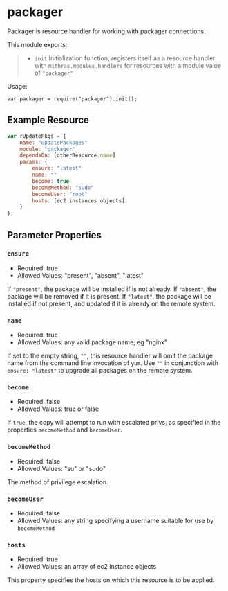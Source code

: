  
 
 # packager
 
 Packager is resource handler for working with packager connections.
 
 This module exports:
 
 > * `init` Initialization function, registers itself as a resource
 >   handler with `mithras.modules.handlers` for resources with a
 >   module value of `"packager"`
 
 Usage:
 
 `var packager = require("packager").init();`
 
  ## Example Resource
 
 ```javascript
 var rUpdatePkgs = {
     name: "updatePackages"
     module: "packager"
     dependsOn: [otherResource.name]
     params: {
         ensure: "latest"
         name: ""
         become: true
         becomeMethod: "sudo"
         becomeUser: "root"
         hosts: [ec2 instances objects]
     }
 };
 ```
 
 ## Parameter Properties
 
 ### `ensure`

 * Required: true
 * Allowed Values: "present", "absent", "latest"

 If `"present"`, the package will be installed if is not already.
 If `"absent"`, the package will be removed if it is present.  If
 `"latest"`, the package will be installed if not present, and
 updated if it is already on the remote system.
 
 ### `name`

 * Required: true
 * Allowed Values: any valid package name; eg "nginx"

 If set to the empty string, `""`, this resource handler will omit
 the package name from the command line invocation of `yum`.  Use
 `""` in conjunction with `ensure: "latest"` to upgrade all packages
 on the remote system.
 
 ### `become`

 * Required: false
 * Allowed Values: true or false

 If `true`, the copy will attempt to run with escalated privs, as
 specified in the properties `becomeMethod` and `becomeUser`.
 
 ### `becomeMethod`

 * Required: false
 * Allowed Values: "su" or "sudo"

 The method of privilege escalation.
 
 ### `becomeUser`

 * Required: false
 * Allowed Values: any string specifying a username suitable for use by `becomeMethod`

 ### `hosts`

 * Required: true
 * Allowed Values: an array of ec2 instance objects

 This property specifies the hosts on which this resource is to be applied.


